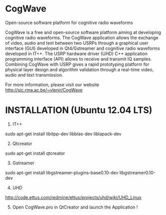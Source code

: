 CogWave
=======

Open-source software platform for cognitive radio waveforms


CogWave is a free and open-source software platform aiming at developing cognitive radio waveforms. The CogWave application allows the exchange of video, audio and text between two USRPs through a graphical user interface (GUI) developed in Qt4/Gstreamer and cognitive radio waveforms developed in IT++. The USRP hardware driver (UHD) C++ application programming interface (API) allows to receive and transmit IQ samples. Combining CogWave with USRP gives a rapid prototyping platform for physical layer design and algorithm validation through a real-time video, audio and text transmission.

For more information, please visit our website http://sic.rma.ac.be/~vlenir/CogWave

INSTALLATION (Ubuntu 12.04 LTS)
===============================

1) IT++

sudo apt-get install libitpp-dev libblas-dev liblapack-dev

2) Qtcreator

sudo apt-get install qtcreator

3) Gstreamer

sudo apt-get install libgstreamer-plugins-base0.10-dev libgstreamer0.10-dev

4) UHD

http://code.ettus.com/redmine/ettus/projects/uhd/wiki/UHD_Linux

5) Open CogWave.pro in QtCreator and launch the Application !




